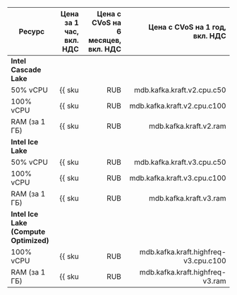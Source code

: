 | Ресурс        | Цена за 1 час,<br>вкл. НДС       | Цена с CVoS на 6 месяцев,<br>вкл. НДС | Цена с CVoS на 1 год,<br>вкл. НДС |
|---------------|---------------------------------:|--------------------------------------:|---------------------:|
| **Intel Cascade Lake**                           |
| 50% vCPU      | {{ sku|RUB|mdb.kafka.kraft.v2.cpu.c50|string }} | – | – |
| 100% vCPU     | {{ sku|RUB|mdb.kafka.kraft.v2.cpu.c100|string }} | {{ sku|RUB|v1.commitment.selfcheckout.m6.mdb.kafka.kraft.cpu.c100.v2|string }} (-10%) | {{ sku|RUB|v1.commitment.selfcheckout.y1.mdb.kafka.kraft.cpu.c100.v2|string }} (-15%) | 
| RAM (за 1 ГБ) | {{ sku|RUB|mdb.kafka.kraft.v2.ram|string }} | {{ sku|RUB|v1.commitment.selfcheckout.m6.mdb.kafka.kraft.ram.v2|string }} (-10%) | {{ sku|RUB|v1.commitment.selfcheckout.y1.mdb.kafka.kraft.ram.v2|string }} (-15%) |
| **Intel Ice Lake**                               |
| 50% vCPU      | {{ sku|RUB|mdb.kafka.kraft.v3.cpu.c50|string }} | – | – |
| 100% vCPU     | {{ sku|RUB|mdb.kafka.kraft.v3.cpu.c100|string }} | {{ sku|RUB|v1.commitment.selfcheckout.m6.mdb.kafka.kraft.cpu.c100.v3|string }} (-10%) | {{ sku|RUB|v1.commitment.selfcheckout.y1.mdb.kafka.kraft.cpu.c100.v3|string }} (-15%) |
| RAM (за 1 ГБ) | {{ sku|RUB|mdb.kafka.kraft.v3.ram|string }} | {{ sku|RUB|v1.commitment.selfcheckout.m6.mdb.kafka.kraft.ram.v3|string }} (-10%)      | {{ sku|RUB|v1.commitment.selfcheckout.y1.mdb.kafka.kraft.ram.v3|string }} (-15%)      |
| **Intel Ice Lake (Compute Optimized)**           |
| 100% vCPU     | {{ sku|RUB|mdb.kafka.kraft.highfreq-v3.cpu.c100|string }} | – | – |
| RAM (за 1 ГБ) | {{ sku|RUB|mdb.kafka.kraft.highfreq-v3.ram|string }} | – | – |
